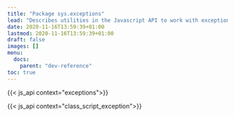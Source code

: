 ```yaml
---
title: "Package sys.exceptions"
lead: "Describes utilities in the Javascript API to work with exceptions."
date: 2020-11-16T13:59:39+01:00
lastmod: 2020-11-16T13:59:39+01:00
draft: false
images: []
menu:
  docs:
    parent: "dev-reference"
toc: true
---
```

{{< js_api context="exceptions">}}

{{< js_api context="class_script_exception">}}
